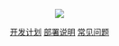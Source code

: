 <p align="center">
<img src="https://cdn.hamm.cn/svg/spms/logo.svg"/>
</p>

<p align="center">
<a href="./SPMS-PLAN.md">开发计划</a> <a href="./SPMS-PUBLISH.md">部署说明</a> <a href="./SPMS-QA.md">常见问题</a>
</p>
